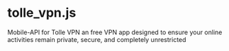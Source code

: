 # tolle_vpn.js
Mobile-API for Tolle VPN an free VPN app designed to ensure your online activities remain private, secure, and completely unrestricted
